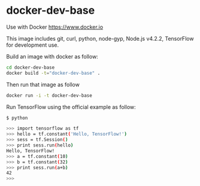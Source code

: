 # docker-dev-base

Use with Docker https://www.docker.io

This image includes git, curl, python, node-gyp, Node.js v4.2.2, TensorFlow for development use.

Build an image with docker as follow:
```bash
cd docker-dev-base
docker build -t="docker-dev-base" .
```	

Then run that image as follow
```bash
docker run -i -t docker-dev-base
```

Run TensorFlow using the official example as follow:
```bash
$ python

>>> import tensorflow as tf
>>> hello = tf.constant('Hello, TensorFlow!')
>>> sess = tf.Session()
>>> print sess.run(hello)
Hello, TensorFlow!
>>> a = tf.constant(10)
>>> b = tf.constant(32)
>>> print sess.run(a+b)
42
>>>
```
